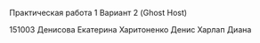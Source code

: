 Практическая работа 1
Вариант 2 (Ghost Host)

151003
Денисова Екатерина
Харитоненко Денис
Харлап Диана
